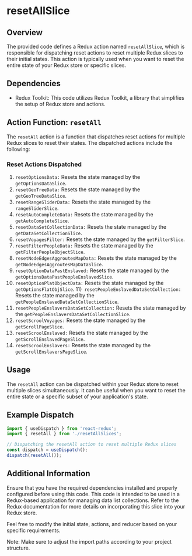 # resetAllSlice

## Overview
The provided code defines a Redux action named `resetAllSlice`, which is responsible for dispatching reset actions to reset multiple Redux slices to their initial states. This action is typically used when you want to reset the entire state of your Redux store or specific slices.

## Dependencies
- Redux Toolkit: This code utilizes Redux Toolkit, a library that simplifies the setup of Redux store and actions.

## Action Function: `resetAll`
The `resetAll` action is a function that dispatches reset actions for multiple Redux slices to reset their states. The dispatched actions include the following:

### Reset Actions Dispatched

1) `resetOptionsData:` Resets the state managed by the `getOptionsDataSlice`.
2) `resetGeoTreeData:` Resets the state managed by the `getGeoTreeDataSlice`.
3) `resetRangeSliderData:` Resets the state managed by the `rangeSliderSlice`.
4) `resetAutoCompleteData:` Resets the state managed by the `getAutoCompleteSlice`.
5) `resetDataSetCollectionData:` Resets the state managed by the `getDataSetCollectionSlice`.
6) `resetVoyagesFilter:` Resets the state managed by the `getFilterSlice`.
4) `resetFilterPeopleData:` Resets the state managed by the `getFilterPeopleObjectSlice`.
8) `resetNodeEdgesAggroutesMapData:` Resets the state managed by the `getNodeEdgesAggroutesMapDataSlice`.
9) `resetOptionDataPastEnslaved:` Resets the state managed by the `getOptionsDataPastPeopleEnslavedSlice`.
10) `resetOptionPlatObjectData:` Resets the state managed by the `getOptionsFlatObjSlice`.
11)` resetPeopleEnslavedDataSetCollection:` Resets the state managed by the `getPeopleEnslavedDataSetCollectionSlice`.
12) `resetPeopleEnslaversDataSetCollection:` Resets the state managed by the `getPeopleEnslaversDataSetCollectionSlice`.
13) `resetScroolVoyages:` Resets the state managed by the `getScrollPageSlice`.
14) `resetScroolEnslaved:` Resets the state managed by the `getScrollEnslavedPageSlice`.
15) `resetScroolEnslavers:` Resets the state managed by the `getScrollEnslaversPageSlice`.

## Usage
The `resetAll` action can be dispatched within your Redux store to reset multiple slices simultaneously. It can be useful when you want to reset the entire state or a specific subset of your application's state.

## Example Dispatch

```jsx
import { useDispatch } from 'react-redux';
import { resetAll } from './resetAllSlices';

// Dispatching the resetAll action to reset multiple Redux slices
const dispatch = useDispatch();
dispatch(resetAll());
```

## Additional Information
Ensure that you have the required dependencies installed and properly configured before using this code. This code is intended to be used in a Redux-based application for managing data list collections. Refer to the Redux documentation for more details on incorporating this slice into your Redux store.

Feel free to modify the initial state, actions, and reducer based on your specific requirements.

Note: Make sure to adjust the import paths according to your project structure.
